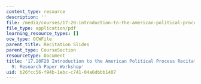 ```yaml
---
content_type: resource
description: ''
file: /media/courses/17-20-introduction-to-the-american-political-process-fall-2020/b26fcc56f94b1ebcc74104a6dbbb1407_MIT17_20F20_rec9.pdf
file_type: application/pdf
learning_resource_types: []
ocw_type: OCWFile
parent_title: Recitation Slides
parent_type: CourseSection
resourcetype: Document
title: '17.20F20 Introduction to the American Political Process Recitation Slides
  9: Research Paper Workshop'
uid: b26fcc56-f94b-1ebc-c741-04a6dbbb1407
---
```

